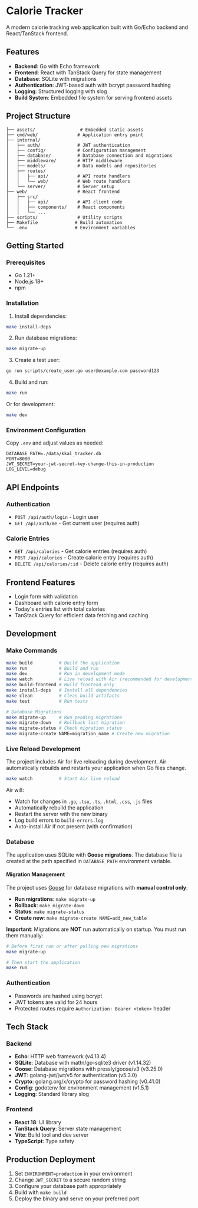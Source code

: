 # Calorie Tracker

A modern calorie tracking web application built with Go/Echo backend and React/TanStack frontend.

## Features

- **Backend**: Go with Echo framework
- **Frontend**: React with TanStack Query for state management
- **Database**: SQLite with migrations
- **Authentication**: JWT-based auth with bcrypt password hashing
- **Logging**: Structured logging with slog
- **Build System**: Embedded file system for serving frontend assets

## Project Structure

```
├── assets/                 # Embedded static assets
├── cmd/web/               # Application entry point
├── internal/
│   ├── auth/              # JWT authentication
│   ├── config/            # Configuration management
│   ├── database/          # Database connection and migrations
│   ├── middleware/        # HTTP middleware
│   ├── models/            # Data models and repositories
│   ├── routes/
│   │   ├── api/           # API route handlers
│   │   └── web/           # Web route handlers
│   └── server/            # Server setup
├── web/                   # React frontend
│   ├── src/
│   │   ├── api/           # API client code
│   │   ├── components/    # React components
│   │   └── ...
├── scripts/               # Utility scripts
├── Makefile              # Build automation
└── .env                  # Environment variables
```

## Getting Started

### Prerequisites

- Go 1.21+
- Node.js 18+
- npm

### Installation

1. Install dependencies:
```bash
make install-deps
```

2. Run database migrations:
```bash
make migrate-up
```

3. Create a test user:
```bash
go run scripts/create_user.go user@example.com password123
```

4. Build and run:
```bash
make run
```

Or for development:
```bash
make dev
```

### Environment Configuration

Copy `.env` and adjust values as needed:

```env
DATABASE_PATH=./data/kkal_tracker.db
PORT=8080
JWT_SECRET=your-jwt-secret-key-change-this-in-production
LOG_LEVEL=debug
```

## API Endpoints

### Authentication
- `POST /api/auth/login` - Login user
- `GET /api/auth/me` - Get current user (requires auth)

### Calorie Entries
- `GET /api/calories` - Get calorie entries (requires auth)
- `POST /api/calories` - Create calorie entry (requires auth)
- `DELETE /api/calories/:id` - Delete calorie entry (requires auth)

## Frontend Features

- Login form with validation
- Dashboard with calorie entry form
- Today's entries list with total calories
- TanStack Query for efficient data fetching and caching

## Development

### Make Commands

```bash
make build          # Build the application
make run            # Build and run
make dev            # Run in development mode
make watch          # Live reload with Air (recommended for development)
make build-frontend # Build frontend only
make install-deps   # Install all dependencies
make clean          # Clean build artifacts
make test           # Run tests

# Database Migrations
make migrate-up     # Run pending migrations
make migrate-down   # Rollback last migration
make migrate-status # Check migration status
make migrate-create NAME=migration_name # Create new migration
```

### Live Reload Development

The project includes Air for live reloading during development. Air automatically rebuilds and restarts your application when Go files change.

```bash
make watch          # Start Air live reload
```

Air will:
- Watch for changes in `.go`, `.tsx`, `.ts`, `.html`, `.css`, `.js` files
- Automatically rebuild the application
- Restart the server with the new binary
- Log build errors to `build-errors.log`
- Auto-install Air if not present (with confirmation)

### Database

The application uses SQLite with **Goose migrations**. The database file is created at the path specified in `DATABASE_PATH` environment variable.

#### Migration Management

The project uses [Goose](https://github.com/pressly/goose) for database migrations with **manual control only**:

- **Run migrations**: `make migrate-up`
- **Rollback**: `make migrate-down` 
- **Status**: `make migrate-status`
- **Create new**: `make migrate-create NAME=add_new_table`

**Important**: Migrations are **NOT** run automatically on startup. You must run them manually:

```bash
# Before first run or after pulling new migrations
make migrate-up

# Then start the application
make run
```

### Authentication

- Passwords are hashed using bcrypt
- JWT tokens are valid for 24 hours
- Protected routes require `Authorization: Bearer <token>` header

## Tech Stack

### Backend
- **Echo**: HTTP web framework (v4.13.4)
- **SQLite**: Database with mattn/go-sqlite3 driver (v1.14.32)
- **Goose**: Database migrations with pressly/goose/v3 (v3.25.0)
- **JWT**: golang-jwt/jwt/v5 for authentication (v5.3.0)
- **Crypto**: golang.org/x/crypto for password hashing (v0.41.0)
- **Config**: godotenv for environment management (v1.5.1)
- **Logging**: Standard library slog

### Frontend
- **React 18**: UI library
- **TanStack Query**: Server state management
- **Vite**: Build tool and dev server
- **TypeScript**: Type safety

## Production Deployment

1. Set `ENVIRONMENT=production` in your environment
2. Change `JWT_SECRET` to a secure random string
3. Configure your database path appropriately
4. Build with `make build`
5. Deploy the binary and serve on your preferred port